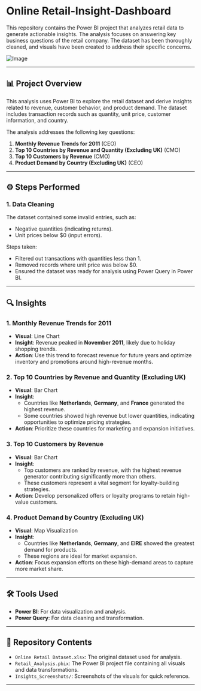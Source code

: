 # Online Retail-Insight-Dashboard


This repository contains the Power BI project that analyzes retail data to generate actionable insights. The analysis focuses on answering key business questions of the retail company. The dataset has been thoroughly cleaned, and visuals have been created to address their specific concerns.

![Image](https://github.com/user-attachments/assets/7d1a211f-8174-4ce0-aa68-6699b111f399)

---

## 📊 **Project Overview**

This analysis uses Power BI to explore the retail dataset and derive insights related to revenue, customer behavior, and product demand. The dataset includes transaction records such as quantity, unit price, customer information, and country.

The analysis addresses the following key questions:

1. **Monthly Revenue Trends for 2011** (CEO)
2. **Top 10 Countries by Revenue and Quantity (Excluding UK)** (CMO)
3. **Top 10 Customers by Revenue** (CMO)
4. **Product Demand by Country (Excluding UK)** (CEO)

---

## ⚙️ **Steps Performed**

### **1. Data Cleaning**
The dataset contained some invalid entries, such as:
- Negative quantities (indicating returns).
- Unit prices below $0 (input errors).

Steps taken:
- Filtered out transactions with quantities less than 1.
- Removed records where unit price was below $0.
- Ensured the dataset was ready for analysis using Power Query in Power BI.

---

## 🔍 **Insights**

### **1. Monthly Revenue Trends for 2011**
- **Visual**: Line Chart
- **Insight**: Revenue peaked in **November 2011**, likely due to holiday shopping trends.
- **Action**: Use this trend to forecast revenue for future years and optimize inventory and promotions around high-revenue months.

### **2. Top 10 Countries by Revenue and Quantity (Excluding UK)**
- **Visual**: Bar Chart
- **Insight**:
  - Countries like **Netherlands**, **Germany**, and **France** generated the highest revenue.
  - Some countries showed high revenue but lower quantities, indicating opportunities to optimize pricing strategies.
- **Action**: Prioritize these countries for marketing and expansion initiatives.

### **3. Top 10 Customers by Revenue**
- **Visual**: Bar Chart
- **Insight**:
  - Top customers are ranked by revenue, with the highest revenue generator contributing significantly more than others.
  - These customers represent a vital segment for loyalty-building strategies.
- **Action**: Develop personalized offers or loyalty programs to retain high-value customers.

### **4. Product Demand by Country (Excluding UK)**
- **Visual**: Map Visualization
- **Insight**:
  - Countries like **Netherlands**, **Germany**, and **EIRE** showed the greatest demand for products.
  - These regions are ideal for market expansion.
- **Action**: Focus expansion efforts on these high-demand areas to capture more market share.

---

## 🛠️ **Tools Used**

- **Power BI**: For data visualization and analysis.
- **Power Query**: For data cleaning and transformation.

---

## 📂 **Repository Contents**

- `Online Retail Dataset.xlsx`: The original dataset used for analysis.
- `Retail_Analysis.pbix`: The Power BI project file containing all visuals and data transformations.
- `Insights_Screenshots/`: Screenshots of the visuals for quick reference.

---


